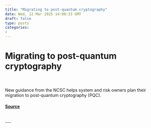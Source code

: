 ```yaml
---
title: "Migrating to post-quantum cryptography"
date: Wed, 12 Mar 2025 14:08:33 GMT
draft: false
type: posts
categories: 
- 
---
```

# Migrating to post-quantum cryptography

<br/>

<br/>
New guidance from the NCSC helps system and risk owners plan their migration to post-quantum cryptography (PQC).

#### [Source](https://www.ncsc.gov.uk/blog-post/migrating-to-post-quantum-cryptography-pqc)

<br/>
---
